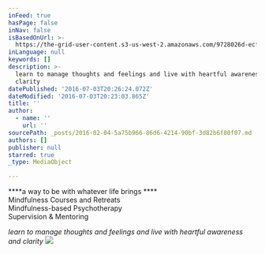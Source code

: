 ```yaml
---
inFeed: true
hasPage: false
inNav: false
isBasedOnUrl: >-
  https://the-grid-user-content.s3-us-west-2.amazonaws.com/9728026d-ecf9-4864-94bf-68792634fd44.jpg
inLanguage: null
keywords: []
description: >-
  learn to manage thoughts and feelings and live with heartful awareness and
  clarity
datePublished: '2016-07-03T20:26:24.072Z'
dateModified: '2016-07-03T20:23:03.865Z'
title: ''
author:
  - name: ''
    url: ''
sourcePath: _posts/2016-02-04-5a75b966-86d6-4214-90bf-3d82b6f80f07.md
authors: []
publisher: null
starred: true
_type: MediaObject

---
```

****a way to be with whatever life brings ****  
Mindfulness Courses and Retreats  
Mindfulness-based Psychotherapy  
Supervision & Mentoring 

_learn to manage thoughts and feelings and live with heartful awareness and clarity_
![](https://the-grid-user-content.s3-us-west-2.amazonaws.com/9728026d-ecf9-4864-94bf-68792634fd44.jpg)